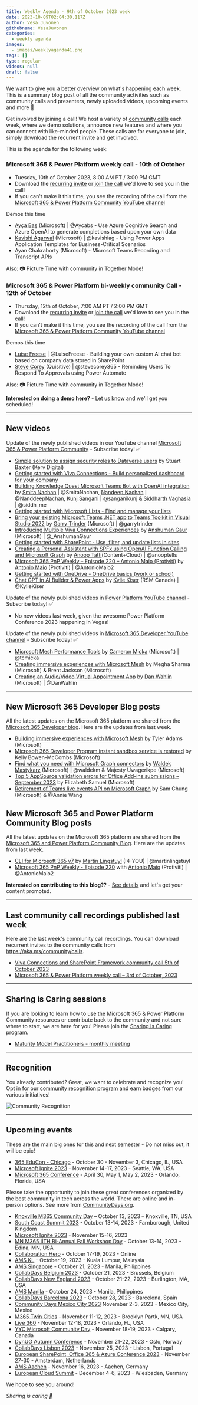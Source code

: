 ```yaml
---
title: Weekly Agenda - 9th of October 2023 week
date: 2023-10-09T02:04:30.117Z
author: Vesa Juvonen
githubname: VesaJuvonen
categories:
  - weekly agenda
images:
  - images/weeklyagenda41.png
tags: []
type: regular
videos: null
draft: false
---
```


We want to give you a better overview on what's happening each week. This is a summary blog post of all the community activities such as community calls and presenters, newly uploaded videos, upcoming events and more 🚀 

Get involved by joining a call! We host a variety of [community calls](https://aka.ms/community/calls) each week, where we demo solutions, announce new features and where you can connect with like-minded people. These calls are for everyone to join, simply download the recurrent invite and get involved.

This is the agenda for the following week:

### Microsoft 365 & Power Platform weekly call - 10th of October

* Tuesday, 10th of October 2023, 8:00 AM PT / 3:00 PM GMT
* Download the [recurring invite](https://aka.ms/m365-dev-call) or [join the call](https://aka.ms/m365-dev-call-join) we'd love to see you in the call!
* If you can't make it this time, you see the recording of the call from the [Microsoft 365 & Power Platform Community YouTube channel](https://www.youtube.com/playlist?list=PLR9nK3mnD-OUQOW86tT5dkCRQAVGY7DlH)

Demos this time

* [Ayça Baş](https://twitter.com/aycabs) (Microsoft) | @Aycabs - Use Azure Cognitive Search and Azure OpenAI to generate completions based upon your own data
* [Kavishi Agarwal](https://twitter.com/kavishiag) (Microsoft) | @kavishiag - Using Power Apps Application Templates for Business-Critical Scenarios
* Ayan Chakraborty (Microsoft) - Microsoft Teams Recording and Transcript APIs

Also: 📷 Picture Time with community in Together Mode!

### Microsoft 365 & Power Platform bi-weekly community Call - 12th of October

* Thursday, 12th of October, 7:00 AM PT / 2:00 PM GMT
* Download the [recurring invite](https://aka.ms/spdev-sig-call) or [join the call](https://aka.ms/spdev-sig-call-join) we'd love to see you in the call!
* If you can't make it this time, you see the recording of the call from the [Microsoft 365 & Power Platform Community YouTube channel](https://www.youtube.com/watch?v=gAqUr9wa2_0&list=PLR9nK3mnD-OURfm5Ypu-wK52cxBv_gXCA)

Demos this time

* [Luise Freese](https://twitter.com/LuiseFreese) | @LuiseFreese - Building your own custom AI chat bot based on company data stored in SharePoint
* [Steve Corey](https://twitter.com/stevecorey365) (Quisitive) | @stevecorey365 - Reminding Users To Respond To Approvals using Power Automate

Also: 📷 Picture Time with community in Together Mode!

**Interested on doing a demo here?** - [Let us know](https://aka.ms/community/request/demo) and we'll get you scheduled!

---

## New videos 

Update of the newly published videos in our YouTube channel [Microsoft 365 & Power Platform Community](https://www.youtube.com/channel/UC_mKdhw-V6CeCM7gTo_Iy7w) - Subscribe today! ✅

* [Simple solution to assign security roles to Dataverse users](https://www.youtube.com/watch?v=9a4dNg1R8hM) by Stuart Baxter​ (Kerv Digital)
* [Getting started with Viva Connections - Build personalized dashboard for your company](https://www.youtube.com/watch?v=EA88NCwcTxI)
* [Building Knowledge Quest Microsoft Teams Bot with OpenAI integration](https://www.youtube.com/watch?v=kNugtiGxTok) by [Smita Nachan](https://twitter.com/SmitaNachan) | @SmitaNachan, [Nandeep Nachan](https://twitter.com/NanddeepNachan) | @NanddeepNachan, [Kunj Sangani](https://twitter.com/sanganikunj) | @sanganikunj & [Siddharth Vaghasia](https://twitter.com/siddh_me) | @siddh_me
* [Getting started with Microsoft Lists - Find and manage your lists](https://www.youtube.com/watch?v=7it2_SGDUns)
* [Bring your existing Microsoft Teams .NET app to Teams Toolkit in Visual Studio 2022]() by [Garry Trinder](https://twitter.com/garrytrinder) (Microsoft) | @garrytrinder
* [Introducing Multiple Viva Connections Experiences](https://www.youtube.com/watch?v=nbgMJkIwdUk) by [Anshuman Gaur](https://twitter.com/_AnshumanGaur) (Microsoft) | @_AnshumanGaur
* [Getting started with SharePoint - Use, filter, and update lists in sites](https://www.youtube.com/watch?v=3aCLlyYak-Y)
* [Creating a Personal Assistant with SPFx using OpenAI Function Calling and Microsoft Graph](https://www.youtube.com/watch?v=qUkm6_0rTd4) by [Anoop Tatti](https://twitter.com/anooptells)​ (Content+Cloud) | @anooptells
* [Microsoft 365 PnP Weekly – Episode 220 – Antonio Maio (Protiviti)](https://www.youtube.com/watch?v=c6mj3wM3qyA) by [Antonio Maio](https://twitter.com/AntonioMaio2) (Protiviti) | @AntonioMaio2
* [Getting started with OneDrive - OneDrive basics (work or school)](https://www.youtube.com/watch?v=cDaT7YNDZS4)
* [Chat GPT in AI Builder & Power Apps](https://www.youtube.com/watch?v=hwKp2Qkvb0k) by [Kylie Kiser​](https://twitter.com/KylieKiser) (RSM Canada) | @KylieKiser

Update of the newly published videos in [Power Platform YouTube channel](https://www.youtube.com/@mspowerplatform) - Subscribe today! ✅

* No new videos last week, given the awesome Power Platform Conference 2023 happening in Vegas!


Update of the newly published videos in [Microsoft 365 Developer YouTube channel](https://www.youtube.com/@Microsoft365Developer) - Subscribe today! ✅

* [Microsoft Mesh Performance Tools](https://www.youtube.com/watch?v=tO9GrqpmiYk) by [Cameron Micka](https://twitter.com/tcmicka) (Microsoft) | @tcmicka
* [Creating immersive experiences with Microsoft Mesh](https://www.youtube.com/watch?v=v8U_3_2TrSM) by Megha Sharma (Microsoft) & Brent Jackson (Microsoft)
* [Creating an Audio/Video Virtual Appointment App](https://www.youtube.com/watch?v=1XdK5CZBhLY) by [Dan Wahlin](https://twitter.com/DanWahlin) (Microsoft) | @DanWahlin

---

## New Microsoft 365 Developer Blog posts

All the latest updates on the Microsoft 365 platform are shared from the [Microsoft 365 Developer blog](https://devblogs.microsoft.com/microsoft365dev/). Here are the updates from last week.

* [Building immersive experiences with Microsoft Mesh](https://devblogs.microsoft.com/microsoft365dev/building-immersive-experiences-with-microsoft-mesh/) by Tyler Adams (Microsoft)
* [Microsoft 365 Developer Program instant sandbox service is restored](https://devblogs.microsoft.com/microsoft365dev/microsoft-365-developer-program-instant-sandbox-service-is-restored/) by Kelly Bowen-McCombs (Microsoft)
* [Find what you need with Microsoft Graph connectors](https://devblogs.microsoft.com/microsoft365dev/find-what-you-need-with-microsoft-graph-connectors/) by [Waldek Mastykarz](https://twitter.com/waldekm) (Microsoft) | @waldekm & Majesty Uwagerikpe (Microsoft)
* [Top 5 AppSource validation errors for Office Add-ins submissions – September 2023](https://devblogs.microsoft.com/microsoft365dev/top-5-appsource-validation-errors-for-office-add-ins-submissions-september-2023/) by Elizabeth Samuel (Microsoft)
* [Retirement of Teams live events API on Microsoft Graph](https://devblogs.microsoft.com/microsoft365dev/retirement-of-teams-live-events-api-on-microsoft-graph/) by Sam Chung (Microsoft) & @Annie Wang


## New Microsoft 365 and Power Platform Community Blog posts

All the latest updates on the Microsoft 365 platform are shared from the [Microsoft 365 and Power Platform Community Blog](https://pnp.github.io/blog/). Here are the updates from last week.

* [CLI for Microsoft 365 v7](https://pnp.github.io/blog/cli-for-microsoft-365/cli-for-microsoft-365-v7-0/) by [Martin Lingstuyl](https://twitter.com/martinlingstuyl) (I4-YOU) | @martinlingstuyl
* [Microsoft 365 PnP Weekly - Episode 220](https://pnp.github.io/blog/microsoft-365-pnp-weekly/episode-220/) with [Antonio Maio](https://twitter.com/AntonioMaio2) (Protiviti) | @AntonioMaio2

**Interested on contributing to this blog??** - [See details](https://pnp.github.io/blog/post/contribute-blog/) and let's get your content promoted.

---

## Last community call recordings published last week

Here are the last week's community call recordings. You can download recurrent invites to the community calls from https://aka.ms/community/calls.

* [Viva Connections and SharePoint Framework community call 5th of October 2023](https://www.youtube.com/watch?v=VVjNkwh2W3U)
* [Microsoft 365 & Power Platform weekly call – 3rd of October, 2023](https://www.youtube.com/watch?v=dZkwwK6elZM)

---

## Sharing is Caring sessions

If you are looking to learn how to use the Microsoft 365 & Power Platform Community resources or contribute back to the community and not sure where to start, we are here for you! Please join the [Sharing Is Caring program](https://pnp.github.io/sharing-is-caring/).

* [Maturity Model Practitioners - monthly meeting](https://aka.ms/mm4m365/invite)

---

## Recognition

You already contributed? Great, we want to celebrate and recognize you! Opt in for our [community recognition program](https://pnp.github.io/recognitionprogram/) and earn badges from our various initiatives! 

![Community Recognition](../images/community-recognition-2025.png)

---

## Upcoming events

These are the main big ones for this and next semester - Do not miss out, it will be epic!

* [365 EduCon - Chicago](https://365educon.com/Chicago/index.php) - October 30 - November 3,  Chicago, IL, USA
* [Microsoft Ignite 2023](https://ignite.microsoft.com/en-US/home) - November 14-17, 2023 - Seattle, WA, USA
* [Microsoft 365 Conference](https://m365conf.com/#!/) - April 30, May 1, May 2, 2023 - Orlando, Florida, USA

Please take the opportunity to join these great conferences organized by the best community in tech across the world. There are online and in-person options. See more from [CommunityDays.org](https://www.communitydays.org/).

* [Knoxville M365 Community Day](https://www.communitydays.org/event/2023-10-13/knoxville-m365-community-day) – October 13, 2023 – Knoxville, TN, USA
* [South Coast Summit 2023](https://www.southcoastsummit.com/) - October 13-14, 2023 - Farnborough, United Kingdom
* [Microsoft Ignite 2023](https://ignite.microsoft.com/) - November 15-16, 2023
* [MN M365 IITH Bi-Annual Fall Workshop Day](https://www.communitydays.org/event/2023-10-13/mn-m365-11th-bi-annual-fall-workshop-day) - October 13-14, 2023 - Edina, MN, USA
* [Collaboration Hero](https://www.communitydays.org/event/2023-10-17/collaboration-hero) - October 17-19, 2023 - Online
* [AMS KL](https://www.communitydays.org/event/2023-10-19/ams-kl) - October 19, 2023 - Kuala Lumpur, Malaysia
* [AMS Singapore](https://www.communitydays.org/event/2023-10-21/ams-singapore-23) - October 21, 2023 - Manila, Philippines
* [CollabDays Belgium 2023](https://www.collabdays.org/2023-belgium/) - October 21, 2023 - Brussels, Belgium
* [CollabDays New England 2023](https://www.collabdays.org/2023-ne/) - October 21-22, 2023 - Burlington, MA, USA
* [AMS Manila](https://www.communitydays.org/event/2023-10-24/ams-manila) - October 24, 2023 - Manila, Philippines
* [CollabDays Barcelona 2023](https://www.collabdays.org/2023-barcelona/) - October 28, 2023 - Barcelona, Spain
* [Community Days Mexico City 2023](https://www.communitydays.org/event/2023-11-02/community-days-mexico-city-2023)  November 2-3, 2023 - Mexico City, Mexico
* [M365 Twin Cities](https://www.communitydays.org/event/2023-11-11/m365-twin-cities) - November 11-12, 2023 - Brooklyn Partk, MN, USA
* [Live 360](https://www.communitydays.org/event/2023-11-12/live-360) - November 12-18, 2023 - Orlando, FL, USA
* [YYC Microsoft Community Day](https://www.communitydays.org/event/2023-11-18/yyc-microsoft-community-day) - November 18-19, 2023 - Calgary, Canada
* [DynUG Autumn Conference](https://www.communitydays.org/event/2023-11-21/dynug-autumn-conference) - November 21-22, 2023 - Oslo, Norway
* [CollabDays Lisbon 2023](https://www.collabdays.org/2023-lisbon/) - November 25, 2023 - Lisbon, Portugal
* [European SharePoint, Office 365 & Azure Conference 2023](https://www.sharepointeurope.com/) - November 27-30 - Amsterdam, Netherlands
* [AMS Aachen](https://www.communitydays.org/event/2023-11-16/ams-aachen) - November 16, 2023 - Aachen, Germany
* [European Cloud Summit](https://www.cloudsummit.eu/) - December 4-6, 2023 - Wiesbaden, Germany

We hope to see you around!

_Sharing is caring 🧡_
